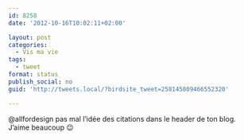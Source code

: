 ```yaml
---
id: 8258
date: '2012-10-16T10:02:11+02:00'

layout: post
categories:
  - Vis ma vie
tags:
  - tweet
format: status
publish_social: no
guid: 'http://tweets.local/?birdsite_tweet=258145809466552320'

---
```


@allfordesign pas mal l’idée des citations dans le header de ton blog. J’aime beaucoup 😉
